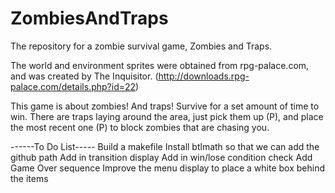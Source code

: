 # ZombiesAndTraps
The repository for a zombie survival game, Zombies and Traps.

The world and environment sprites were obtained from rpg-palace.com, and was created by The Inquisitor. (http://downloads.rpg-palace.com/details.php?id=22)

This game is about zombies! And traps! Survive for a set amount of time to win. There are traps laying around the area, just pick them up (P), and place the most recent one (P) to block zombies that are chasing you.

------To Do List-----
Build a makefile
Install btlmath so that we can add the github path
Add in transition display
Add in win/lose condition check
Add Game Over sequence
Improve the menu display to place a white box behind the items
